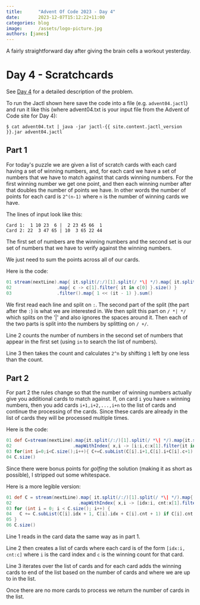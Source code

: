 ```yaml
---
title:      "Advent Of Code 2023 - Day 4"
date:       2023-12-07T15:12:22+11:00
categories: blog
image:      /assets/logo-picture.jpg
authors: [james]
---
```


A fairly straightforward day after giving the brain cells a workout yesterday.

<!--truncate-->

# Day 4 - Scratchcards

See [Day 4](https://adventofcode.com/2023/day/4) for a detailed description of the problem.

To run the Jactl shown here save the code into a file (e.g. `advent04.jactl`) and run it like this (where advent04.txt
is your input file from the Advent of Code site for Day 4):
```shell
$ cat advent04.txt | java -jar jactl-{{ site.content.jactl_version }}.jar advent04.jactl 
```

## Part 1

For today's puzzle we are given a list of scratch cards with each card having a set of winning numbers, and, for each
card we have a set of numbers that we have to match against that cards winning numbers.
For the first winning number we get one point, and then each winning number after that doubles the number of points
we have.
In other words the number of points for each card is `2^(n-1)` where `n` is the number of winning cards we have.

The lines of input look like this:
```
Card 1:  1 10 23  6 |  2 23 45 66  1
Card 2: 22  3 47 65 | 10  3 65 22 44
```
The first set of numbers are the winning numbers and the second set is our set of numbers that we have to verify
against the winning numbers.

We just need to sum the points across all of our cards.

Here is the code:
```groovy
01 stream(nextLine).map{ it.split(/:/)[1].split(/ *\| */).map{ it.split(/ +/) } }
02                 .map{ c -> c[1].filter{ it in c[0] }.size() }
03                 .filter().map{ 1 << (it - 1) }.sum()
```

We first read each line and split on `:`.
The second part of the split (the part after the `:`) is what we are interested in.
We then split this part on `/ *| */` which splits on the '|' and also ignores the spaces around it.
Then each of the two parts is split into the numbers by splitting on `/ +/`.

Line 2 counts the number of numbers in the second set of numbers that appear in the first set (using `in` to
search the list of numbers).

Line 3 then takes the count and calculates `2^n` by shifting `1` left by one less than the count.

## Part 2

For part 2 the rules change so that the number of winning numbers actually give you additional cards to match
against.
If, on card `i` you have `n` winning numbers, then you add cards `i+1,i+2,...,i+n` to the list of cards and continue
the processing of the cards.
Since these cards are already in the list of cards they will be processed multiple times.

Here is the code:
```groovy
01 def C=stream(nextLine).map{it.split(/:/)[1].split(/ *\| */).map{it.split(/ +/)}}
02                       .mapWithIndex{ x,i -> [i:i,c:x[1].filter{it in x[0]}.size()] }
03 for(int i=0;i<C.size();i++){ C+=C.subList(C[i].i+1,C[i].i+C[i].c+1) if C[i].c }
04 C.size()
```
Since there were bonus points for _golfing_ the solution (making it as short as possible), I stripped out some
whitespace.

Here is a more legible version:
```groovy
01 def C = stream(nextLine).map{ it.split(/:/)[1].split(/ *\| */).map{ it.split(/ +/) } }
02                         .mapWithIndex{ x,i -> [idx:i, cnt:x[1].filter{ it in x[0] }.size()] }
03 for (int i = 0; i < C.size(); i++) {
04   C += C.subList(C[i].idx + 1, C[i].idx + C[i].cnt + 1) if C[i].cnt
05 }
06 C.size()
```

Line 1 reads in the card data the same way as in part 1.

Line 2 then creates a list of cards where each card is of the form `[idx:i, cnt:c]` where `i` is the card index
and `c` is the winning count for that card.

Line 3 iterates over the list of cards and for each card adds the winning cards to end of the list based on the
number of cards and where we are up to in the list.

Once there are no more cards to process we return the number of cards in the list.

